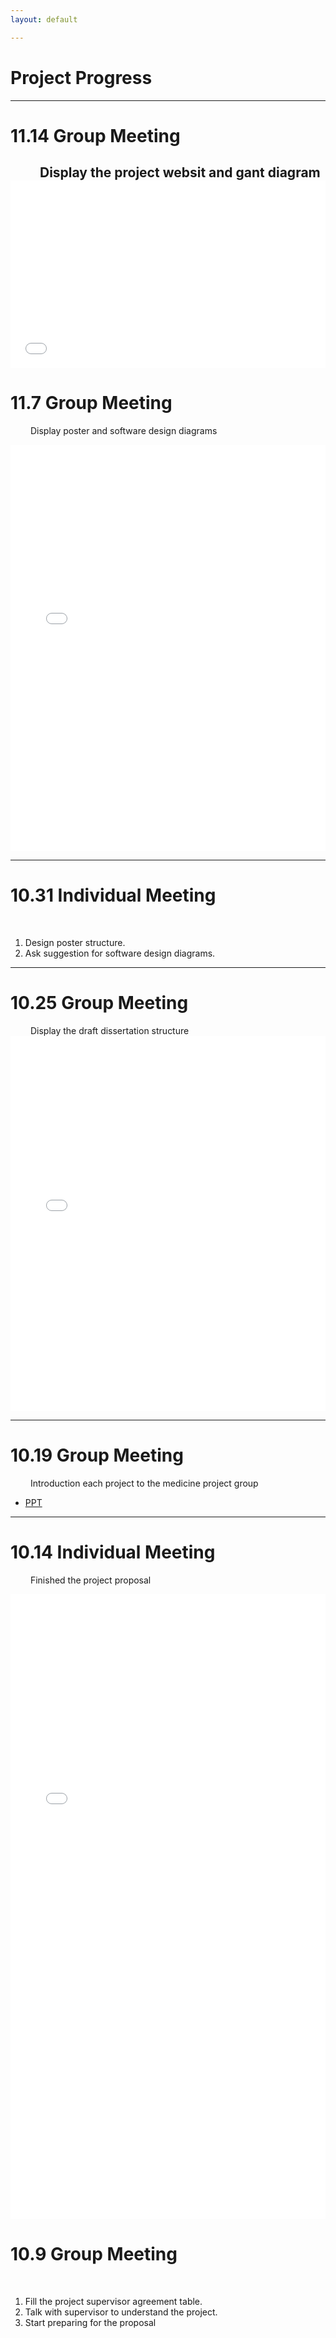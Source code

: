 ```yaml
---
layout: default

---
```


# Project Progress

---

# 11.14 Group Meeting

&emsp;&emsp; Display the project websit and gant diagram
<embed src="Doc9.pdf" width="100%" height="300px">
---

# 11.7 Group Meeting

&emsp;&emsp; Display poster and software design diagrams 

<embed src="Health-Institute-Zoe.pdf" width="100%" height="650px">

---

# 10.31 Individual Meeting

&emsp;&emsp;
1. Design poster structure.
2. Ask suggestion for software design diagrams.

---

# 10.25 Group Meeting
&emsp;&emsp; Display the draft dissertation structure
<embed src="Jingjie_Structure.pdf" width="100%" height="600px">

---

# 10.19 Group Meeting

&emsp;&emsp; Introduction each project to the medicine project group

- <a href="https://github.com/zeo513/HDMProject/raw/master/docs/10.19_Zoe.pptx的替身">PPT</a>

---

# 10.14 Individual Meeting

&emsp;&emsp; Finished the project proposal 

<embed src="Jinghan LIU_16518804_Project_Proposal.pdf" width="100%" height="1000px">


# 10.9 Group Meeting

&emsp;&emsp; 
1. Fill the project supervisor agreement table.
2. Talk with supervisor to understand the project.
3. Start preparing for the proposal 